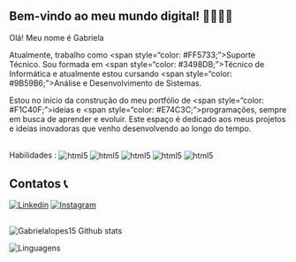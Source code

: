 ## Bem-vindo ao meu mundo digital! 👩🏻‍💻✨

Olá! Meu nome é Gabriela 

Atualmente, trabalho como <span style=“color: #FF5733;”>Suporte Técnico</span>. Sou formada em <span style=“color: #3498DB;”>Técnico de Informática</span> e atualmente estou cursando <span style=“color: #9B59B6;”>Análise e Desenvolvimento de Sistemas</span>.

Estou no início da construção do meu portfólio de <span style=“color: #F1C40F;”>ideias</span> e <span style=“color: #E74C3C;”>programações</span>, sempre em busca de aprender e evoluir. Este espaço é dedicado aos meus projetos e ideias inovadoras que venho desenvolvendo ao longo do tempo.


<div style="display: inline_block"> <br/>
Habilidades :
<img align="center" alt="html5" src ="https://img.shields.io/badge/Python-14354C?style=for-the-badge&logo=python&logoColor=white">
<img align="center" alt="html5" src ="https://img.shields.io/badge/C-00599C?style=for-the-badge&logo=c&logoColor=white">
<img align="center" alt="html5" src ="https://img.shields.io/badge/PHP-777BB4?style=for-the-badge&logo=php&logoColor=white">
<img align="center" alt="html5" src ="https://img.shields.io/badge/Microsoft_Excel-217346?style=for-the-badge&logo=microsoft-excel&logoColor=white">
<img align="center" alt="html5" src ="https://img.shields.io/badge/HTML5-E34F26?style=for-the-badge&logo=html5&logoColor=white">


</div> 


## Contatos 📞

[![Linkedin](https://img.shields.io/badge/LinkedIn-0077B5?style=for-the-badge&logo=linkedin&logoColor=white)](https://www.linkedin.com/in/gabriela-lopes-bb0574190/) 
[![Instagram](https://img.shields.io/badge/Instagram-E4405F?style=for-the-badge&logo=instagram&logoColor=white)](https://www.instagram.com/lopesgabriela.py/profilecard/?igsh=ZXhpYXFiYjdjMHVs)



##
![Gabrielalopes15 Github stats](https://github-readme-stats.vercel.app/api?username=Gabrielalopes15&show_icons=true&theme=onedark)

![Linguagens](https://github-readme-stats.vercel.app/api/top-langs/?username=Gabrielalopes15&show_icons=true&theme=onedark)



